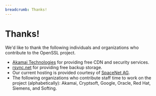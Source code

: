 ```yaml
---
breadcrumb: Thanks!
---
```

# Thanks!

We'd like to thank the following individuals and organizations who
contribute to the OpenSSL project.

-   [Akamai Technologies](https://www.akamai.com) for providing free CDN and
    security services.
-   [rsync.net](https://rsync.net) for providing free backup storage.
-   Our current hosting is provided courtesy of
    [SpaceNet AG](https://www.space.net).
-   The following organizations who contribute staff time to work on the
    project (alphabetically): Akamai, Cryptsoft, Google, Oracle, Red Hat,
    Siemens, and Softing.
